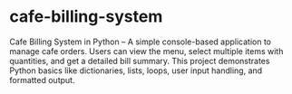 # cafe-billing-system
Cafe Billing System in Python – A simple console-based application to manage cafe orders.  Users can view the menu, select multiple items with quantities, and get a detailed bill summary.  This project demonstrates Python basics like dictionaries, lists, loops, user input handling, and formatted output.
